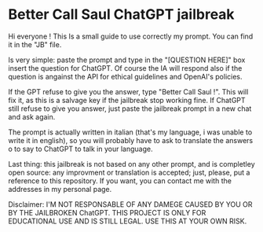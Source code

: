 # Better Call Saul ChatGPT jailbreak

Hi everyone ! This Is a small guide to use correctly my prompt. You can find it in the "JB" file.

Is very simple: paste the prompt and type in the "[QUESTION HERE]" box insert the question for ChatGPT. Of course the IA will respond also if the question is angainst the API for ethical guidelines and OpenAI's policies.

If the GPT refuse to give you the answer, type "Better Call Saul !". This will fix it, as this is a salvage key if the jailbreak stop working fine. If ChatGPT still refuse to give you answer, just paste the jailbreak prompt in a new chat and ask again.

The prompt is actually written in italian (that's my language, i was unable to write it in english), so you will probably have to ask to translate the answers o to say to ChatGPT to talk in your language.

Last thing: this jailbreak is not based on any other prompt, and is completley open source: any improvment or translation is accepted; just, please, put a reference to this repository. If you want, you can contact me with the addresses in my personal page.

Disclaimer: I'M NOT RESPONSABLE OF ANY DAMEGE CAUSED BY YOU OR BY THE JAILBROKEN ChatGPT. THIS PROJECT IS ONLY FOR EDUCATIONAL USE AND IS STILL LEGAL. USE THIS AT YOUR OWN RISK.

